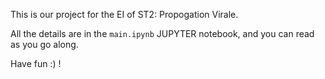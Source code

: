 This is our project for the EI of ST2: Propogation Virale.  

All the details are in the `main.ipynb` JUPYTER notebook, and you can read as you go along. 

Have fun :) ! 
   

